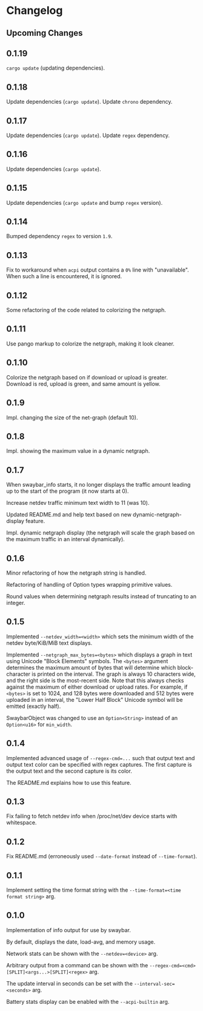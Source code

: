 # Changelog

## Upcoming Changes

## 0.1.19

`cargo update` (updating dependencies).

## 0.1.18

Update dependencies (`cargo update`). Update `chrono` dependency.

## 0.1.17

Update dependencies (`cargo update`). Update `regex` dependency.

## 0.1.16

Update dependencies (`cargo update`).

## 0.1.15

Update dependencies (`cargo update` and bump `regex` version).

## 0.1.14

Bumped dependency `regex` to version `1.9`.

## 0.1.13

Fix to workaround when `acpi` output contains a `0%` line with "unavailable".
When such a line is encountered, it is ignored.

## 0.1.12

Some refactoring of the code related to colorizing the netgraph.

## 0.1.11

Use pango markup to colorize the netgraph, making it look cleaner.

## 0.1.10

Colorize the netgraph based on if download or upload is greater.  
Download is red, upload is green, and same amount is yellow.

## 0.1.9

Impl. changing the size of the net-graph (default 10).

## 0.1.8

Impl. showing the maximum value in a dynamic netgraph.

## 0.1.7

When swaybar\_info starts, it no longer displays the traffic amount leading up
to the start of the program (it now starts at 0).

Increase netdev traffic minimum text width to 11 (was 10).

Updated README.md and help text based on new dynamic-netgraph-display feature.

Impl. dynamic netgraph display (the netgraph will scale the graph based on the
maximum traffic in an interval dynamically).

## 0.1.6

Minor refactoring of how the netgraph string is handled.

Refactoring of handling of Option types wrapping primitive values.

Round values when determining netgraph results instead of truncating to an
integer.

## 0.1.5

Implemented `--netdev_width=<width>` which sets the minimum width of the netdev
byte/KiB/MiB text displays.

Implemented `--netgraph_max_bytes=<bytes>` which displays a graph in text using
Unicode "Block Elements" symbols. The `<bytes>` argument determines the maximum
amount of bytes that will determine which block-character is printed on the
interval. The graph is always 10 characters wide, and the right side is the
most-recent side. Note that this always checks against the maximum of either
download or upload rates. For example, if `<bytes>` is set to 1024, and 128
bytes were downloaded and 512 bytes were uploaded in an interval, the "Lower
Half Block" Unicode symbol will be emitted (exactly half).

SwaybarObject was changed to use an `Option<String>` instead of an `Option<u16>`
for `min_width`.

## 0.1.4

Implemented advanced usage of `--regex-cmd=...` such that output text and output
text color can be specified with regex captures. The first capture is the output
text and the second capture is its color.

The README.md explains how to use this feature.

## 0.1.3

Fix failing to fetch netdev info when /proc/net/dev device starts with whitespace.

## 0.1.2

Fix README.md (erroneously used `--date-format` instead of `--time-format`).

## 0.1.1

Implement setting the time format string with the `--time-format=<time format string>` arg.

## 0.1.0

Implementation of info output for use by swaybar.

By default, displays the date, load-avg, and memory usage.

Network stats can be shown with the `--netdev=<device>` arg.

Arbitrary output from a command can be shown with the `--regex-cmd=<cmd>[SPLIT]<args...>[SPLIT]<regex>` arg.

The update interval in seconds can be set with the `--interval-sec=<seconds>` arg.

Battery stats display can be enabled with the `--acpi-builtin` arg.
